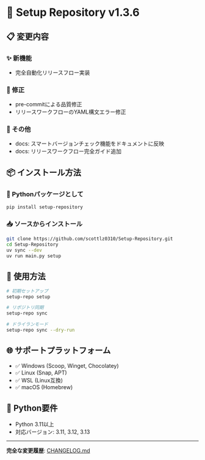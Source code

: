 # 🚀 Setup Repository v1.3.6

## 📋 変更内容

### ✨ 新機能
- 完全自動化リリースフロー実装

### 🐛 修正
- pre-commitによる品質修正
- リリースワークフローのYAML構文エラー修正

### 🔧 その他
- docs: スマートバージョンチェック機能をドキュメントに反映
- docs: リリースワークフロー完全ガイド追加

## 📦 インストール方法

### 🐍 Pythonパッケージとして
```bash
pip install setup-repository
```

### 📥 ソースからインストール
```bash
git clone https://github.com/scottlz0310/Setup-Repository.git
cd Setup-Repository
uv sync --dev
uv run main.py setup
```

## 🔧 使用方法

```bash
# 初期セットアップ
setup-repo setup

# リポジトリ同期
setup-repo sync

# ドライランモード
setup-repo sync --dry-run
```

## 🌐 サポートプラットフォーム

- ✅ Windows (Scoop, Winget, Chocolatey)
- ✅ Linux (Snap, APT)
- ✅ WSL (Linux互換)
- ✅ macOS (Homebrew)

## 🐍 Python要件

- Python 3.11以上
- 対応バージョン: 3.11, 3.12, 3.13

---

**完全な変更履歴**: [CHANGELOG.md](https://github.com/scottlz0310/Setup-Repository/blob/main/CHANGELOG.md)
